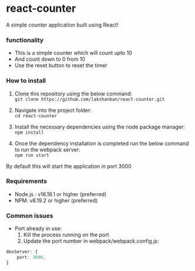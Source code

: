 # react-counter
A simple counter application built using React!

### functionality

* This is a simple counter which will count upto 10
* And count down to 0 from 10
* Use the reset button to reset the timer 

### How to install

 1. Clone this repository using the below command: 
      <br> ``` git clone https://github.com/lakshanban/react-counter.git ```

2. Navigate into the project folder: 
      <br> ``` cd react-counter ```

3. Install the necessary dependencies using the node package manager:
      <br> ``` npm install ```

4. Once the dependency installation is completed run the below command to run the webpack server:
      <br>  ``` npm run start ```

By default this will start the application in port 3000

### Requirements 

* Node.js : v16.18.1 or higher (preferred)
* NPM: v8.19.2 or higher (preferred)

### Common issues
* Port already in use: 
   1. Kill the process running on the port
   2. Update the port number in webpack/webpack.config.js: 
```typescript
devServer: {
    port: 3000,
}
````
